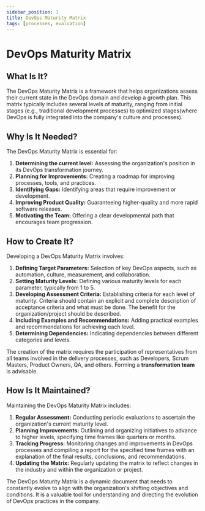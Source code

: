 ```yaml
---
sidebar_position: 1
title: DevOps Maturity Matrix
tags: [processes, evaluation]
---
```

<!-- TODO: add an example image -->
# DevOps Maturity Matrix

## What Is It?

The DevOps Maturity Matrix is a framework that helps organizations assess their current state in the DevOps domain and develop a growth plan. This matrix typically includes several levels of maturity, ranging from initial stages (e.g., traditional development processes) to optimized stages(where DevOps is fully integrated into the company's culture and processes).

## Why Is It Needed?

The DevOps Maturity Matrix is essential for:

1. **Determining the current level:** Assessing the organization's position in its DevOps transformation journey.
2. **Planning for Improvements:** Creating a roadmap for improving processes, tools, and practices.
3. **Identifying Gaps:** Identifying areas that require improvement or development.
4. **Improving Product Quality:** Guaranteeing higher-quality and more rapid software releases.
5. **Motivating the Team:** Offering a clear developmental path that encourages team progression.

## How to Create It?

Developing a DevOps Maturity Matrix involves:

1. **Defining Target Parameters:** Selection of key DevOps aspects, such as automation, culture, measurement, and collaboration.
2. **Setting Maturity Levels:** Defining various maturity levels for each parameter, typically from 1 to 5.
3. **Developing Assessment Criteria:** Establishing criteria for each level of maturity. Criteria should contain an explicit and complete description of acceptance criteria and what must be done. The benefit for the organization/project should be described.
4. **Including Examples and Recommendations:** Adding practical examples and recommendations for achieving each level.
5. **Determining Dependencies:** Indicating dependencies between different categories and levels.

The creation of the matrix requires the participation of representatives from all teams involved in the delivery processes, such as Developers, Scrum Masters, Product Owners, QA, and others. Forming a **transformation team** is advisable.

## How Is It Maintained?

Maintaining the DevOps Maturity Matrix includes:

1. **Regular Assessment:** Conducting periodic evaluations to ascertain the organization's current maturity level.
2. **Planning Improvements:** Outlining and organizing initiatives to advance to higher levels, specifying time frames like quarters or months.
3. **Tracking Progress:** Monitoring changes and improvements in DevOps processes and compiling a report for the specified time frames with an explanation of the final results, conclusions, and recommendations.
4. **Updating the Matrix:** Regularly updating the matrix to reflect changes in the industry and within the organization or project.

The DevOps Maturity Matrix is a dynamic document that needs to constantly evolve to align with the organization's shifting objectives and conditions. It is a valuable tool for understanding and directing the evolution of DevOps practices in the company.
